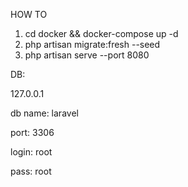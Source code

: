 HOW TO

1. cd docker && docker-compose up -d
2. php artisan migrate:fresh --seed
3. php artisan serve --port 8080


DB:
<p>127.0.0.1</p>
<p>db name: laravel</p> 
<p>port: 3306</p>
<p>login: root</p>
pass: root
